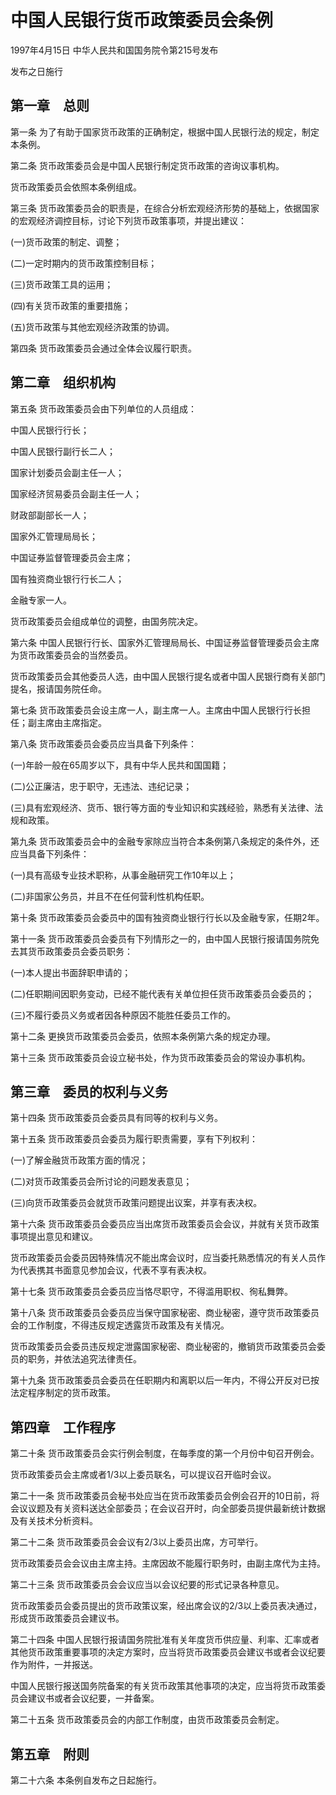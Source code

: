 # 中国人民银行货币政策委员会条例

1997年4月15日 中华人民共和国国务院令第215号发布

发布之日施行

<!-- INFO END -->

## 第一章　总则

第一条 为了有助于国家货币政策的正确制定，根据中国人民银行法的规定，制定本条例。

第二条 货币政策委员会是中国人民银行制定货币政策的咨询议事机构。

货币政策委员会依照本条例组成。

第三条 货币政策委员会的职责是，在综合分析宏观经济形势的基础上，依据国家的宏观经济调控目标，讨论下列货币政策事项，并提出建议：

(一)货币政策的制定、调整；

(二)一定时期内的货币政策控制目标；

(三)货币政策工具的运用；

(四)有关货币政策的重要措施；

(五)货币政策与其他宏观经济政策的协调。

第四条 货币政策委员会通过全体会议履行职责。

## 第二章　组织机构

第五条 货币政策委员会由下列单位的人员组成：

中国人民银行行长；

中国人民银行副行长二人；

国家计划委员会副主任一人；

国家经济贸易委员会副主任一人；

财政部副部长一人；

国家外汇管理局局长；

中国证券监督管理委员会主席；

国有独资商业银行行长二人；

金融专家一人。

货币政策委员会组成单位的调整，由国务院决定。

第六条 中国人民银行行长、国家外汇管理局局长、中国证券监督管理委员会主席为货币政策委员会的当然委员。

货币政策委员会其他委员人选，由中国人民银行提名或者中国人民银行商有关部门提名，报请国务院任命。

第七条 货币政策委员会设主席一人，副主席一人。主席由中国人民银行行长担任；副主席由主席指定。

第八条 货币政策委员会委员应当具备下列条件：

(一)年龄一般在65周岁以下，具有中华人民共和国国籍；

(二)公正廉洁，忠于职守，无违法、违纪记录；

(三)具有宏观经济、货币、银行等方面的专业知识和实践经验，熟悉有关法律、法规和政策。

第九条 货币政策委员会中的金融专家除应当符合本条例第八条规定的条件外，还应当具备下列条件：

(一)具有高级专业技术职称，从事金融研究工作10年以上；

(二)非国家公务员，并且不在任何营利性机构任职。

第十条 货币政策委员会委员中的国有独资商业银行行长以及金融专家，任期2年。

第十一条 货币政策委员会委员有下列情形之一的，由中国人民银行报请国务院免去其货币政策委员会委员职务：

(一)本人提出书面辞职申请的；

(二)任职期间因职务变动，已经不能代表有关单位担任货币政策委员会委员的；

(三)不履行委员义务或者因各种原因不能胜任委员工作的。

第十二条 更换货币政策委员会委员，依照本条例第六条的规定办理。

第十三条 货币政策委员会设立秘书处，作为货币政策委员会的常设办事机构。

## 第三章　委员的权利与义务

第十四条 货币政策委员会委员具有同等的权利与义务。

第十五条 货币政策委员会委员为履行职责需要，享有下列权利：

(一)了解金融货币政策方面的情况；

(二)对货币政策委员会所讨论的问题发表意见；

(三)向货币政策委员会就货币政策问题提出议案，并享有表决权。

第十六条 货币政策委员会委员应当出席货币政策委员会会议，并就有关货币政策事项提出意见和建议。

货币政策委员会委员因特殊情况不能出席会议时，应当委托熟悉情况的有关人员作为代表携其书面意见参加会议，代表不享有表决权。

第十七条 货币政策委员会委员应当恪尽职守，不得滥用职权、徇私舞弊。

第十八条 货币政策委员会委员应当保守国家秘密、商业秘密，遵守货币政策委员会的工作制度，不得违反规定透露货币政策及有关情况。

货币政策委员会委员违反规定泄露国家秘密、商业秘密的，撤销货币政策委员会委员的职务，并依法追究法律责任。

第十九条 货币政策委员会委员在任职期内和离职以后一年内，不得公开反对已按法定程序制定的货币政策。

## 第四章　工作程序

第二十条 货币政策委员会实行例会制度，在每季度的第一个月份中旬召开例会。

货币政策委员会主席或者1/3以上委员联名，可以提议召开临时会议。

第二十一条 货币政策委员会秘书处应当在货币政策委员会例会召开的10日前，将会议议题及有关资料送达全部委员；在会议召开时，向全部委员提供最新统计数据及有关技术分析资料。

第二十二条 货币政策委员会会议有2/3以上委员出席，方可举行。

货币政策委员会会议由主席主持。主席因故不能履行职务时，由副主席代为主持。

第二十三条 货币政策委员会会议应当以会议纪要的形式记录各种意见。

货币政策委员会委员提出的货币政策议案，经出席会议的2/3以上委员表决通过，形成货币政策委员会建议书。

第二十四条 中国人民银行报请国务院批准有关年度货币供应量、利率、汇率或者其他货币政策重要事项的决定方案时，应当将货币政策委员会建议书或者会议纪要作为附件，一并报送。

中国人民银行报送国务院备案的有关货币政策其他事项的决定，应当将货币政策委员会建议书或者会议纪要，一并备案。

第二十五条 货币政策委员会的内部工作制度，由货币政策委员会制定。

## 第五章　附则

第二十六条 本条例自发布之日起施行。

